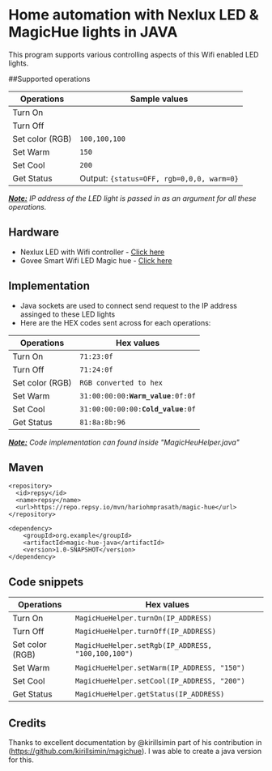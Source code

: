 # Home automation with Nexlux LED & MagicHue lights in JAVA
This program supports various controlling aspects of this Wifi enabled LED lights.

##Supported operations
<table>
<thead>
<tr>
<th>Operations</th>
<th>Sample values</th>
</tr>
</thead>
<tbody>
<tr>
<td>Turn On</td>
<td></td>
</tr>
<tr>
<td>Turn Off</td>
<td></td>
</tr>
<tr>
<td>Set color (RGB)</td>
<td><code>100,100,100</code></td>
</tr>
<tr>
<td>Set Warm</td>
<td><code>150</code></td>
</tr>
<tr>
<td>Set Cool</td>
<td><code>200</code></td>
</tr>
<tr>
<td>Get Status</td>
<td>Output: <code>{status=OFF, rgb=0,0,0, warm=0}</code></td>
</tr>
</tbody>
</table>

<i><b><u>Note:</u></b> IP address of the LED light is passed in as an argument for all these operations. </i>

## Hardware
* Nexlux LED with Wifi controller - <a href="https://www.amazon.com/gp/product/B0722VLVRR/ref=ppx_yo_dt_b_asin_title_o07_s00?ie=UTF8&psc=1">Click here</a>
* Govee Smart Wifi LED Magic hue - <a href="https://www.amazon.com/Govee-Brighter-Million-Controlled-Kitchen/dp/B07N1CMGQQ/ref=sr_1_1?dchild=1&keywords=magic+hue+led&qid=1597272104&s=home-garden&sr=1-1"> Click here </a>

## Implementation
* Java sockets are used to connect send request to the IP address assinged to these LED lights
* Here are the HEX codes sent across for each operations:
<table>
<thead>
<tr>
<th>Operations</th>
<th>Hex values</th>
</tr>
</thead>
<tbody>
<tr>
<td>Turn On</td>
<td><code>71:23:0f</code></td>
</tr>
<tr>
<td>Turn Off</td>
<td><code>71:24:0f</code></td>
</tr>
<tr>
<td>Set color (RGB)</td>
<td><code>RGB converted to hex</code></td>
</tr>
<tr>
<td>Set Warm</td>
<td><code>31:00:00:00:<b>Warm_value</b>:0f:0f</code></td>
</tr>
<tr>
<td>Set Cool</td>
<td><code>31:00:00:00:00:<b>Cold_value</b>:0f</code></td>
</tr>
<tr>
<td>Get Status</td>
<td><code>81:8a:8b:96</code></td>
</tr>
</tbody>
</table>
<i><u><b>Note:</b></u> Code implementation can found inside "MagicHeuHelper.java"</i>

## Maven
```
<repository>
  <id>repsy</id>
  <name>repsy</name>
  <url>https://repo.repsy.io/mvn/hariohmprasath/magic-hue</url>
</repository>

<dependency>
    <groupId>org.example</groupId>
    <artifactId>magic-hue-java</artifactId>
    <version>1.0-SNAPSHOT</version>
</dependency>
```    

## Code snippets
<table>
<thead>
<tr>
<th>Operations</th>
<th>Hex values</th>
</tr>
</thead>
<tbody>
<tr>
<td>Turn On</td>
<td><code>MagicHueHelper.turnOn(IP_ADDRESS)</code></td>
</tr>
<tr>
<td>Turn Off</td>
<td><code>MagicHueHelper.turnOff(IP_ADDRESS)</code></td>
</tr>
<tr>
<td>Set color (RGB)</td>
<td><code>MagicHueHelper.setRgb(IP_ADDRESS, "100,100,100")</code></td>
</tr>
<tr>
<td>Set Warm</td>
<td><code>MagicHueHelper.setWarm(IP_ADDRESS, "150")</code></td>
</tr>
<tr>
<td>Set Cool</td>
<td><code>MagicHueHelper.setCool(IP_ADDRESS, "200")</code></td>
</tr>
<tr>
<td>Get Status</td>
<td><code>MagicHueHelper.getStatus(IP_ADDRESS)</code></td>
</tr>
</tbody>
</table>

## Credits
Thanks to excellent documentation by @kirillsimin part of his contribution in (https://github.com/kirillsimin/magichue). I was able to create a java version for this.
